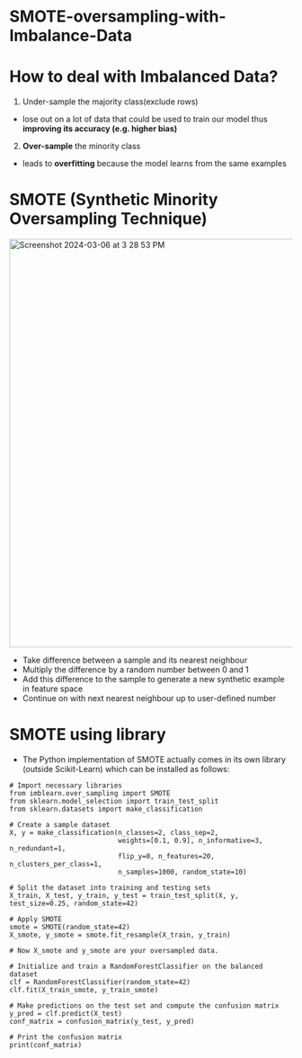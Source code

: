 # SMOTE-oversampling-with-Imbalance-Data

# How to deal with Imbalanced Data?

1. Under-sample the majority class(exclude rows)
- lose out on a lot of data that could be used to train our model thus **improving its accuracy (e.g. higher bias)**

2. **Over-sample** the minority class
- leads to **overfitting** because the model learns from the same examples

# SMOTE (Synthetic Minority Oversampling Technique)
<img width="727" alt="Screenshot 2024-03-06 at 3 28 53 PM" src="https://github.com/ColleenJung/SMOTE-oversampling-with-Imbalance-Data/assets/119357849/25d29f0b-1955-4bb8-addc-b1955e98ef12">



- Take difference between a sample and its nearest neighbour
- Multiply the difference by a random number between 0 and 1
- Add this difference to the sample to generate a new synthetic example in feature space
- Continue on with next nearest neighbour up to user-defined number

# SMOTE using library

- The Python implementation of SMOTE actually comes in its own library (outside Scikit-Learn) which can be installed as follows:

```
# Import necessary libraries
from imblearn.over_sampling import SMOTE
from sklearn.model_selection import train_test_split
from sklearn.datasets import make_classification

# Create a sample dataset
X, y = make_classification(n_classes=2, class_sep=2,
                           weights=[0.1, 0.9], n_informative=3, n_redundant=1, 
                           flip_y=0, n_features=20, n_clusters_per_class=1, 
                           n_samples=1000, random_state=10)

# Split the dataset into training and testing sets
X_train, X_test, y_train, y_test = train_test_split(X, y, test_size=0.25, random_state=42)

# Apply SMOTE
smote = SMOTE(random_state=42)
X_smote, y_smote = smote.fit_resample(X_train, y_train)

# Now X_smote and y_smote are your oversampled data.
```

```
# Initialize and train a RandomForestClassifier on the balanced dataset
clf = RandomForestClassifier(random_state=42)
clf.fit(X_train_smote, y_train_smote)

# Make predictions on the test set and compute the confusion matrix
y_pred = clf.predict(X_test)
conf_matrix = confusion_matrix(y_test, y_pred)

# Print the confusion matrix
print(conf_matrix)

```

